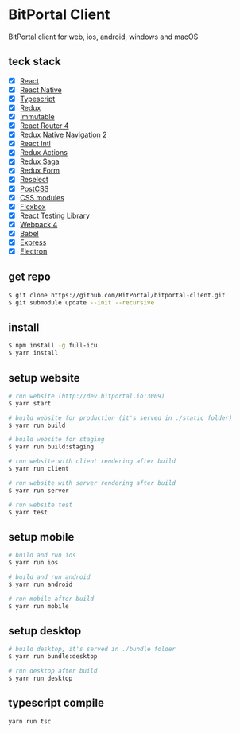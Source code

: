 # BitPortal Client

BitPortal client for web, ios, android, windows and macOS

## teck stack
- [x] [React](https://facebook.github.io/react/)
- [x] [React Native](https://facebook.github.io/react-native/)
- [x] [Typescript](https://www.typescriptlang.org/)
- [x] [Redux](https://github.com/reactjs/redux)
- [x] [Immutable](http://facebook.github.io/immutable-js)
- [x] [React Router 4](https://reacttraining.com/react-router/)
- [x] [Redux Native Navigation 2](https://github.com/wix/react-native-navigation)
- [x] [React Intl](https://github.com/yahoo/react-intl)
- [x] [Redux Actions](https://github.com/acdlite/redux-actions)
- [x] [Redux Saga](https://github.com/yelouafi/redux-saga)
- [x] [Redux Form](http://redux-form.com)
- [x] [Reselect](https://github.com/reactjs/reselect)
- [x] [PostCSS](https://github.com/postcss/postcss)
- [x] [CSS modules](https://github.com/outpunk/postcss-modules)
- [x] [Flexbox](https://css-tricks.com/snippets/css/a-guide-to-flexbox/)
- [x] [React Testing Library](https://github.com/kentcdodds/react-testing-library)
- [x] [Webpack 4](https://webpack.js.org)
- [x] [Babel](https://babeljs.io/)
- [x] [Express](https://github.com/expressjs/express)
- [x] [Electron](https://github.com/electron/electron)

## get repo
```sh
$ git clone https://github.com/BitPortal/bitportal-client.git
$ git submodule update --init --recursive
```

## install
```sh
$ npm install -g full-icu
$ yarn install
```

## setup website
```sh
# run website (http://dev.bitportal.io:3009)
$ yarn start

# build website for production (it's served in ./static folder)
$ yarn run build

# build website for staging
$ yarn run build:staging

# run website with client rendering after build
$ yarn run client

# run website with server rendering after build
$ yarn run server

# run website test
$ yarn test
```

## setup mobile
```sh
# build and run ios
$ yarn run ios

# build and run android
$ yarn run android

# run mobile after build
$ yarn run mobile
```

## setup desktop
```sh
# build desktop, it's served in ./bundle folder
$ yarn run bundle:desktop

# run desktop after build
$ yarn run desktop
```

## typescript compile
```sh
yarn run tsc
```
